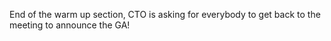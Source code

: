 End of the warm up section, CTO is asking for everybody to get back to the meeting to announce the GA!